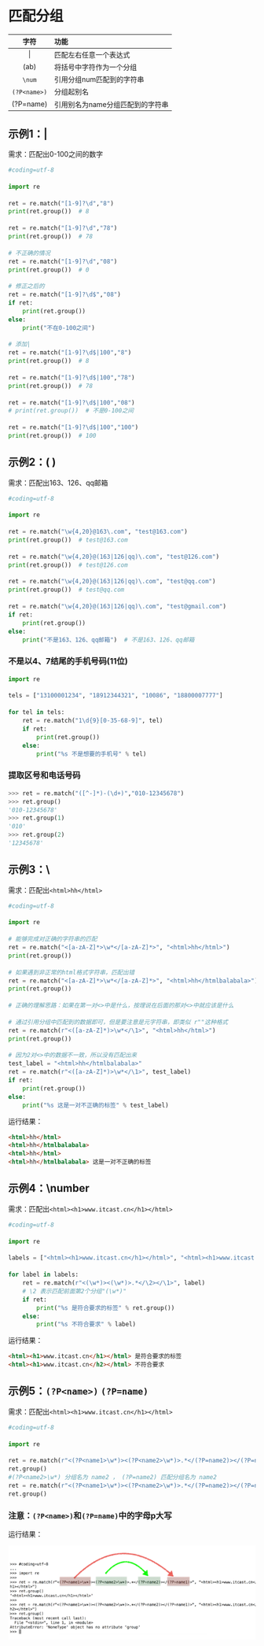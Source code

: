 # 匹配分组

|     字符     | 功能                             |
| :----------: | :------------------------------- |
|      \|      | 匹配左右任意一个表达式           |
|     (ab)     | 将括号中字符作为一个分组         |
|    `\num`    | 引用分组num匹配到的字符串        |
| `(?P<name>)` | 分组起别名                       |
|  (?P=name)   | 引用别名为name分组匹配到的字符串 |

## 示例1：|

需求：匹配出0-100之间的数字

```python
#coding=utf-8

import re

ret = re.match("[1-9]?\d","8")
print(ret.group())  # 8

ret = re.match("[1-9]?\d","78")
print(ret.group())  # 78

# 不正确的情况
ret = re.match("[1-9]?\d","08")
print(ret.group())  # 0

# 修正之后的
ret = re.match("[1-9]?\d$","08")
if ret:
    print(ret.group())
else:
    print("不在0-100之间")

# 添加|
ret = re.match("[1-9]?\d$|100","8")
print(ret.group())  # 8

ret = re.match("[1-9]?\d$|100","78")
print(ret.group())  # 78

ret = re.match("[1-9]?\d$|100","08")
# print(ret.group())  # 不是0-100之间

ret = re.match("[1-9]?\d$|100","100")
print(ret.group())  # 100
```

## 示例2：( )

需求：匹配出163、126、qq邮箱

```python
#coding=utf-8

import re

ret = re.match("\w{4,20}@163\.com", "test@163.com")
print(ret.group())  # test@163.com

ret = re.match("\w{4,20}@(163|126|qq)\.com", "test@126.com")
print(ret.group())  # test@126.com

ret = re.match("\w{4,20}@(163|126|qq)\.com", "test@qq.com")
print(ret.group())  # test@qq.com

ret = re.match("\w{4,20}@(163|126|qq)\.com", "test@gmail.com")
if ret:
    print(ret.group())
else:
    print("不是163、126、qq邮箱")  # 不是163、126、qq邮箱
```

### 不是以4、7结尾的手机号码(11位)

```python
import re

tels = ["13100001234", "18912344321", "10086", "18800007777"]

for tel in tels:
    ret = re.match("1\d{9}[0-35-68-9]", tel)
    if ret:
        print(ret.group())
    else:
        print("%s 不是想要的手机号" % tel)
```

### 提取区号和电话号码

```python
>>> ret = re.match("([^-]*)-(\d+)","010-12345678")
>>> ret.group()
'010-12345678'
>>> ret.group(1)
'010'
>>> ret.group(2)
'12345678'
```

## 示例3：\

需求：匹配出`<html>hh</html>`

```python
#coding=utf-8

import re

# 能够完成对正确的字符串的匹配
ret = re.match("<[a-zA-Z]*>\w*</[a-zA-Z]*>", "<html>hh</html>")
print(ret.group())

# 如果遇到非正常的html格式字符串，匹配出错
ret = re.match("<[a-zA-Z]*>\w*</[a-zA-Z]*>", "<html>hh</htmlbalabala>")
print(ret.group())

# 正确的理解思路：如果在第一对<>中是什么，按理说在后面的那对<>中就应该是什么

# 通过引用分组中匹配到的数据即可，但是要注意是元字符串，即类似 r""这种格式
ret = re.match(r"<([a-zA-Z]*)>\w*</\1>", "<html>hh</html>")
print(ret.group())

# 因为2对<>中的数据不一致，所以没有匹配出来
test_label = "<html>hh</htmlbalabala>"
ret = re.match(r"<([a-zA-Z]*)>\w*</\1>", test_label)
if ret:
    print(ret.group())
else:
    print("%s 这是一对不正确的标签" % test_label)
```

运行结果：

```html
<html>hh</html>
<html>hh</htmlbalabala>
<html>hh</html>
<html>hh</htmlbalabala> 这是一对不正确的标签
```

## 示例4：\number

需求：匹配出`<html><h1>www.itcast.cn</h1></html>`

```python
#coding=utf-8

import re

labels = ["<html><h1>www.itcast.cn</h1></html>", "<html><h1>www.itcast.cn</h2></html>"]

for label in labels:
    ret = re.match(r"<(\w*)><(\w*)>.*</\2></\1>", label)
    # \2 表示匹配前面第2个分组"(\w*)"
    if ret:
        print("%s 是符合要求的标签" % ret.group())
    else:
        print("%s 不符合要求" % label)
```

运行结果：

```html
<html><h1>www.itcast.cn</h1></html> 是符合要求的标签
<html><h1>www.itcast.cn</h2></html> 不符合要求
```



## 示例5：`(?P<name>)` `(?P=name)`

需求：匹配出`<html><h1>www.itcast.cn</h1></html>`

```python
#coding=utf-8

import re

ret = re.match(r"<(?P<name1>\w*)><(?P<name2>\w*)>.*</(?P=name2)></(?P=name1)>", "<html><h1>www.itcast.cn</h1></html>")
ret.group()
#(?P<name2>\w*) 分组名为 name2 ， (?P=name2) 匹配分组名为 name2
ret = re.match(r"<(?P<name1>\w*)><(?P<name2>\w*)>.*</(?P=name2)></(?P=name1)>", "<html><h1>www.itcast.cn</h2></html>")
ret.group()
```

### 注意：`(?P<name>)`和`(?P=name)`中的字母p大写

运行结果：

![image-20210902105104756](https://raw.githubusercontent.com/codecodeabc/Note-len/main/img/20210902105104.png)